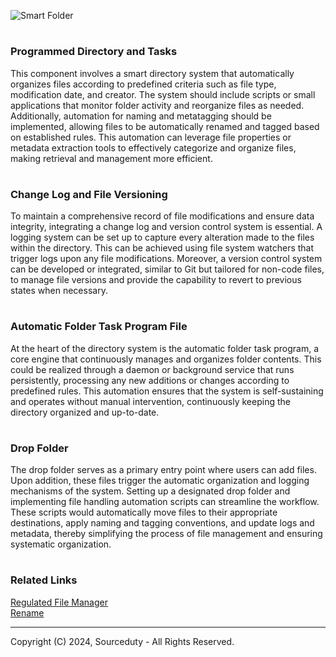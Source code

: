 ![Smart Folder](https://github.com/sourceduty/Smart_Folder/assets/123030236/81975a10-16ba-4a5b-aff2-937a5b3b11ee)

#
### Programmed Directory and Tasks

This component involves a smart directory system that automatically organizes files according to predefined criteria such as file type, modification date, and creator. The system should include scripts or small applications that monitor folder activity and reorganize files as needed. Additionally, automation for naming and metatagging should be implemented, allowing files to be automatically renamed and tagged based on established rules. This automation can leverage file properties or metadata extraction tools to effectively categorize and organize files, making retrieval and management more efficient.

#
### Change Log and File Versioning

To maintain a comprehensive record of file modifications and ensure data integrity, integrating a change log and version control system is essential. A logging system can be set up to capture every alteration made to the files within the directory. This can be achieved using file system watchers that trigger logs upon any file modifications. Moreover, a version control system can be developed or integrated, similar to Git but tailored for non-code files, to manage file versions and provide the capability to revert to previous states when necessary.

#
### Automatic Folder Task Program File

At the heart of the directory system is the automatic folder task program, a core engine that continuously manages and organizes folder contents. This could be realized through a daemon or background service that runs persistently, processing any new additions or changes according to predefined rules. This automation ensures that the system is self-sustaining and operates without manual intervention, continuously keeping the directory organized and up-to-date.

#
### Drop Folder

The drop folder serves as a primary entry point where users can add files. Upon addition, these files trigger the automatic organization and logging mechanisms of the system. Setting up a designated drop folder and implementing file handling automation scripts can streamline the workflow. These scripts would automatically move files to their appropriate destinations, apply naming and tagging conventions, and update logs and metadata, thereby simplifying the process of file management and ensuring systematic organization.

#
### Related Links

[Regulated File Manager](https://github.com/sourceduty/Regulated_File_Manager)
<br>
[Rename](https://github.com/sourceduty/Rename)

***
Copyright (C) 2024, Sourceduty - All Rights Reserved.
